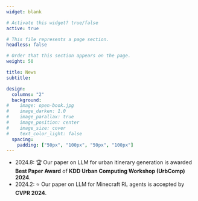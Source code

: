 ```yaml
---
widget: blank

# Activate this widget? true/false
active: true

# This file represents a page section.
headless: false

# Order that this section appears on the page.
weight: 50

title: News
subtitle:

design:
  columns: "2"
  background:
#    image: open-book.jpg
#    image_darken: 1.0
#    image_parallax: true
#    image_position: center
#    image_size: cover
#    text_color_light: false
  spacing:
    padding: ["50px", "100px", "50px", "100px"]
---
```


* 2024.8: 🏆 Our paper on LLM for urban itinerary generation is awarded **Best Paper Award** of **KDD Urban Computing Workshop (UrbComp) 2024**.
* 2024.2: ⭐️ Our paper on LLM for Minecraft RL agents is accepted by **CVPR 2024**. 
